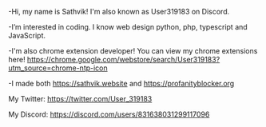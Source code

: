 -Hi, my name is Sathvik! I'm also known as User319183 on Discord.

-I’m interested in coding. I know web design python, php, typescript and JavaScript.

-I'm also chrome extension developer! You can view my chrome extensions here! https://chrome.google.com/webstore/search/User319183?utm_source=chrome-ntp-icon

-I made both https://sathvik.website and https://profanityblocker.org

My Twitter: https://twitter.com/User_319183

My Discord: https://discord.com/users/831638031299117096
